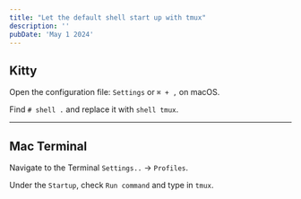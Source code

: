 ```yaml
---
title: "Let the default shell start up with tmux"
description: ''
pubDate: 'May 1 2024'
---
```


## Kitty
Open the configuration file: `Settings` or `⌘ + ,` on macOS.

Find `# shell .` and replace it with `shell tmux`.

---
## Mac Terminal
Navigate to the Terminal `Settings..` -> `Profiles`.

Under the `Startup`, check `Run command` and type in `tmux`.

